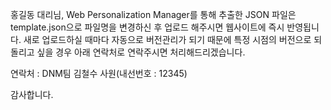 홍길동 대리님, Web Personalization Manager를 통해 추출한 JSON 파일은 template.json으로
파일명을 변경하신 후 업로드 해주시면 웹사이트에 즉시 반영됩니다.
새로 업로드하실 때마다 자동으로 버전관리가 되기 때문에 특정 시점의 버전으로 되돌리고 싶을 경우 아래 연락처로 연락주시면 처리해드리겠습니다.

연락처 : DNM팀 김철수 사원(내선번호 : 12345) 

감사합니다.
